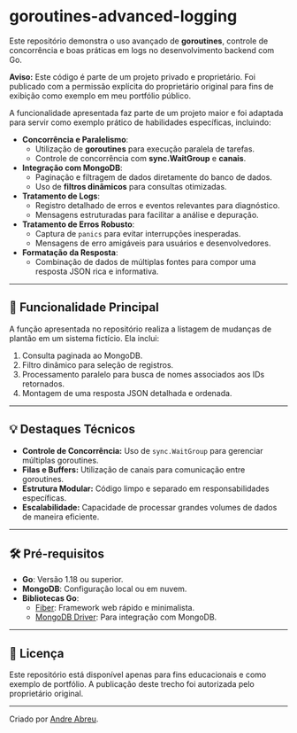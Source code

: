 
# goroutines-advanced-logging

Este repositório demonstra o uso avançado de **goroutines**, controle de concorrência e boas práticas em logs no desenvolvimento backend com Go. 

**Aviso:** Este código é parte de um projeto privado e proprietário. Foi publicado com a permissão explícita do proprietário original para fins de exibição como exemplo em meu portfólio público.

A funcionalidade apresentada faz parte de um projeto maior e foi adaptada para servir como exemplo prático de habilidades específicas, incluindo:

- **Concorrência e Paralelismo**:
  - Utilização de **goroutines** para execução paralela de tarefas.
  - Controle de concorrência com **sync.WaitGroup** e **canais**.
- **Integração com MongoDB**:
  - Paginação e filtragem de dados diretamente do banco de dados.
  - Uso de **filtros dinâmicos** para consultas otimizadas.
- **Tratamento de Logs**:
  - Registro detalhado de erros e eventos relevantes para diagnóstico.
  - Mensagens estruturadas para facilitar a análise e depuração.
- **Tratamento de Erros Robusto**:
  - Captura de `panics` para evitar interrupções inesperadas.
  - Mensagens de erro amigáveis para usuários e desenvolvedores.
- **Formatação da Resposta**:
  - Combinação de dados de múltiplas fontes para compor uma resposta JSON rica e informativa.

---

## 🚀 Funcionalidade Principal

A função apresentada no repositório realiza a listagem de mudanças de plantão em um sistema fictício. Ela inclui:

1. Consulta paginada ao MongoDB.
2. Filtro dinâmico para seleção de registros.
3. Processamento paralelo para busca de nomes associados aos IDs retornados.
4. Montagem de uma resposta JSON detalhada e ordenada.

---

## 💡 Destaques Técnicos

- **Controle de Concorrência:** Uso de `sync.WaitGroup` para gerenciar múltiplas goroutines.
- **Filas e Buffers:** Utilização de canais para comunicação entre goroutines.
- **Estrutura Modular:** Código limpo e separado em responsabilidades específicas.
- **Escalabilidade:** Capacidade de processar grandes volumes de dados de maneira eficiente.

---

## 🛠️ Pré-requisitos

- **Go**: Versão 1.18 ou superior.
- **MongoDB**: Configuração local ou em nuvem.
- **Bibliotecas Go**:
  - [Fiber](https://gofiber.io/): Framework web rápido e minimalista.
  - [MongoDB Driver](https://github.com/mongodb/mongo-go-driver): Para integração com MongoDB.

---

## 📝 Licença

Este repositório está disponível apenas para fins educacionais e como exemplo de portfólio. A publicação deste trecho foi autorizada pelo proprietário original.

---

Criado por [Andre Abreu](https://github.com/andreabreu76).
